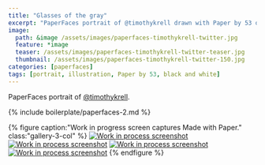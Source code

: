 ```yaml
---
title: "Glasses of the gray"
excerpt: "PaperFaces portrait of @timothykrell drawn with Paper by 53 on an iPad."
image: 
  path: &image /assets/images/paperfaces-timothykrell-twitter.jpg 
  feature: *image
  teaser: /assets/images/paperfaces-timothykrell-twitter-teaser.jpg
  thumbnail: /assets/images/paperfaces-timothykrell-twitter-150.jpg
categories: [paperfaces]
tags: [portrait, illustration, Paper by 53, black and white]
---
```


PaperFaces portrait of [@timothykrell](https://twitter.com/timothykrell).

{% include boilerplate/paperfaces-2.md %}

{% figure caption:"Work in progress screen captures Made with Paper." class:"gallery-3-col" %}
[![Work in process screenshot](/assets/images/paperfaces-timothykrell-process-1-600.jpg)](/assets/images/paperfaces-timothykrell-process-1-lg.jpg) [![Work in process screenshot](/assets/images/paperfaces-timothykrell-process-2-600.jpg)](/assets/images/paperfaces-timothykrell-process-2-lg.jpg) [![Work in process screenshot](/assets/images/paperfaces-timothykrell-process-3-600.jpg)](/assets/images/paperfaces-timothykrell-process-3-lg.jpg) [![Work in process screenshot](/assets/images/paperfaces-timothykrell-process-4-600.jpg)](/assets/images/paperfaces-timothykrell-process-4-lg.jpg)
{% endfigure %}
